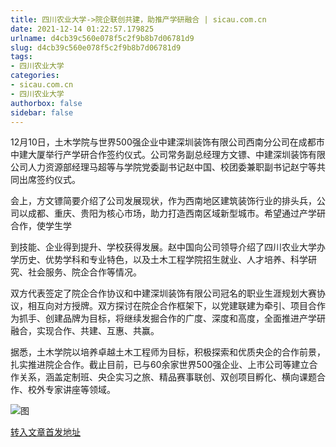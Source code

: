 ```yaml
---
title: 四川农业大学->院企联创共建，助推产学研融合 | sicau.com.cn
date: 2021-12-14 01:22:57.179825
urlname: d4cb39c560e078f5c2f9b8b7d06781d9
slug: d4cb39c560e078f5c2f9b8b7d06781d9
tags: 
- 四川农业大学
categories:
- sicau.com.cn
- 四川农业大学
authorbox: false
sidebar: false
---
```

12月10日，土木学院与世界500强企业中建深圳装饰有限公司西南分公司在成都市中建大厦举行产学研合作签约仪式。公司常务副总经理方文镖、中建深圳装饰有限公司人力资源部经理马超等与学院党委副书记赵中国、校团委兼职副书记赵宁等共同出席签约仪式。

会上，方文镖简要介绍了公司发展现状，作为西南地区建筑装饰行业的排头兵，公司以成都、重庆、贵阳为核心市场，助力打造西南区域新型城市。希望通过产学研合作，使学生学
<!--more-->
到技能、企业得到提升、学校获得发展。赵中国向公司领导介绍了四川农业大学办学历史、优势学科和专业特色，以及土木工程学院招生就业、人才培养、科学研究、社会服务、院企合作等情况。

双方代表签定了院企合作协议和中建深圳装饰有限公司冠名的职业生涯规划大赛协议，相互向对方授牌。双方探讨在院企合作框架下，以党建联建为牵引、项目合作为抓手、创建品牌为目标，将继续发掘合作的广度、深度和高度，全面推进产学研融合，实现合作、共建、互惠、共赢。

据悉，土木学院以培养卓越土木工程师为目标，积极探索和优质央企的合作前景，扎实推进院企合作。截止目前，已与60余家世界500强企业、上市公司等建立合作关系，涵盖定制班、央企实习之旅、精品赛事联创、双创项目孵化、横向课题合作、校外专家讲座等领域。

![图](https://news.sicau.edu.cn/__local/9/F0/25/C878FDC1496509C5C79A52AC3D4_AD085D7B_92D9.jpg)

[转入文章首发地址](https://news.sicau.edu.cn/info/1078/65990.htm)